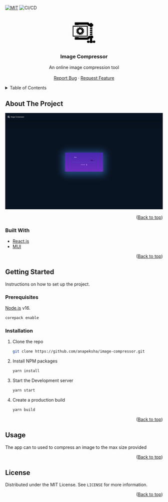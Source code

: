 <div id="top"></div>
<!--
*** Thanks for checking out the Best-README-Template. If you have a suggestion
*** that would make this better, please fork the repo and create a pull request
*** or simply open an issue with the tag "enhancement".
*** Don't forget to give the project a star!
*** Thanks again! Now go create something AMAZING! :D
-->

<!-- PROJECT SHIELDS -->
<!--
*** I'm using markdown "reference style" links for readability.
*** Reference links are enclosed in brackets [ ] instead of parentheses ( ).
*** See the bottom of this document for the declaration of the reference variables
*** for contributors-url, forks-url, etc. This is an optional, concise syntax you may use.
*** https://www.markdownguide.org/basic-syntax/#reference-style-links
-->

[![MIT][license-shield]][license-url]
![CI/CD](https://github.com/anapeksha/image-compressor/workflows/build/badge.svg)

<!-- PROJECT LOGO -->
<br />
<div align="center">
  <a href="https://github.com/anapeksha/image-compressor">
    <img src="assets/logo.png" alt="Logo" width="80" height="80" style="object-fit:contain">
  </a>

  <h3 align="center">Image Compressor</h3>

  <p align="center">
    An online image compression tool
    <br />
    <br />
    <a href="https://github.com/anapeksha/image-compressor/issues">Report Bug</a>
    ·
    <a href="https://github.com/anapeksha/image-compressor/issues">Request Feature</a>
  </p>
</div>

<!-- TABLE OF CONTENTS -->
<details>
  <summary>Table of Contents</summary>
  <ol>
    <li>
      <a href="#about-the-project">About The Project</a>
      <ul>
        <li><a href="#built-with">Built With</a></li>
      </ul>
    </li>
    <li>
      <a href="#getting-started">Getting Started</a>
      <ul>
        <li><a href="#prerequisites">Prerequisites</a></li>
        <li><a href="#installation">Installation</a></li>
      </ul>
    </li>
    <li><a href="#usage">Usage</a></li>
    <li><a href="#license">License</a></li>
  </ol>
</details>

<!-- ABOUT THE PROJECT -->

## About The Project

[![Product Screen Shot][product-screenshot]](https://github.com/anapeksha/image-compressor)

<p align="right">(<a href="#top">Back to top</a>)</p>

### Built With

- [React.js](https://reactjs.org/)
- [MUI](https://mui.com/)

<p align="right">(<a href="#top">Back to top</a>)</p>

<!-- GETTING STARTED -->

## Getting Started

Instructions on how to set up the project.

### Prerequisites

[Node.js](https://nodejs.org) v16.

```sh
corepack enable
```

### Installation

1. Clone the repo
   ```sh
   git clone https://github.com/anapeksha/image-compressor.git
   ```
2. Install NPM packages
   ```sh
   yarn install
   ```
3. Start the Development server

   ```sh
   yarn start
   ```

4. Create a production build
   ```sh
   yarn build
   ```

<p align="right">(<a href="#top">Back to top</a>)</p>

<!-- USAGE EXAMPLES -->

## Usage

The app can to used to compress an image to the max size provided

<p align="right">(<a href="#top">Back to top</a>)</p>

<!-- LICENSE -->

## License

Distributed under the MIT License. See `LICENSE` for more information.

<p align="right">(<a href="#top">Back to top</a>)</p>

<!-- MARKDOWN LINKS & IMAGES -->
<!-- https://www.markdownguide.org/basic-syntax/#reference-style-links -->

[license-shield]: https://img.shields.io/github/license/anapeksha/image-compressor.svg
[license-url]: https://github.com/anapeksha/image-compressor/blob/main/LICENSE
[product-screenshot]: https://github.com/anapeksha/image-compressor/blob/main/assets/product-screenshot.png
